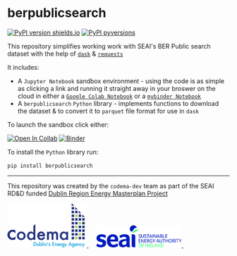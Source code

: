 # berpublicsearch

[![PyPI version shields.io](https://img.shields.io/pypi/v/berpublicsearch.svg)](https://pypi.python.org/pypi/berpublicsearch/)
[![PyPI pyversions](https://img.shields.io/pypi/pyversions/berpublicsearch.svg)](https://pypi.python.org/pypi/berpublicsearch/)

This repository simplifies working work with SEAI's BER Public search dataset with the help of [`dask`](https://github.com/dask/dask) & [`requests`](https://github.com/psf/requests)

It includes:

- A `Jupyter Notebook` sandbox environment - using the code is as simple as clicking a link and running it straight away in your broswer on the cloud in either a [`Google Colab Notebook`](https://colab.research.google.com/notebooks/intro.ipynb) or a [`mybinder Notebook`](https://mybinder.readthedocs.io/en/latest/introduction.html)
- A `berpublicsearch` `Python` library - implements functions to download the dataset & to convert it to `parquet` file format for use in `dask`

To launch the sandbox click either:

[![Open In Collab](https://colab.research.google.com/assets/colab-badge.svg)](https://colab.research.google.com/github/codema-dev/berpublicsearch)
[![Binder](https://mybinder.org/badge_logo.svg)](https://mybinder.org/v2/gh/codema-dev/berpublicsearch/master)

To install the `Python` library run:
```bash
pip install berpublicsearch
```

---

This repository was created by the `codema-dev` team as part of the SEAI RD&D funded [Dublin Region Energy Masterplan Project](https://www.codema.ie/projects/local-projects/dublin-region-energy-master-plan/)

<a href="https://www.codema.ie">
    <img src="images/codema.png" height="100px"> 
</a> &emsp;


<a href="https://www.seai.ie">
    <img src="images/seai.png" height="50px"> 
</a> &emsp;

